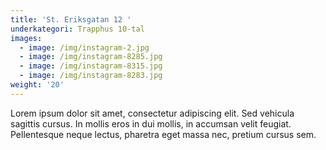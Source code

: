 ```yaml
---
title: 'St. Eriksgatan 12 '
underkategori: Trapphus 10-tal
images:
  - image: /img/instagram-2.jpg
  - image: /img/instagram-8285.jpg
  - image: /img/instagram-8315.jpg
  - image: /img/instagram-8283.jpg
weight: '20'
---
```


Lorem ipsum dolor sit amet, consectetur adipiscing elit. Sed vehicula sagittis cursus. In mollis eros in dui mollis, in accumsan velit feugiat. Pellentesque neque lectus, pharetra eget massa nec, pretium cursus sem. 
